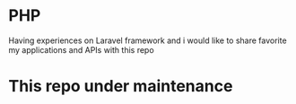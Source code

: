 # PHP
Having experiences on Laravel framework and i would like to share favorite my applications and APIs with this repo

# This repo under maintenance
